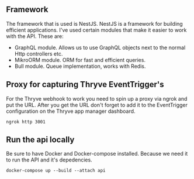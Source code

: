 ## Framework

The framework that is used is NestJS.
NestJS is a framework for building efficient applications.
I've used certain modules that make it easier to work with the API.
These are:
- GraphQL module. Allows us to use GraphQL objects next to the normal Http controllers etc.
- MikroORM module. ORM for fast and efficient queries.
- Bull module. Queue implementation, works with Redis.

## Proxy for capturing Thryve EventTrigger's

For the Thryve webhook to work you need to spin up a proxy via ngrok and put the URL. 
After you get the URL don't forget to add it to the EventTrigger configuration on the Thryve app manager dashboard.

```
ngrok http 3001
```

## Run the api locally

Be sure to have Docker and Docker-compose installed. Because we need it to run the API and it's depedencies.

```
docker-compose up --build --attach api
```